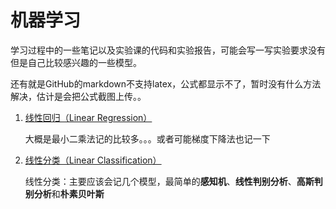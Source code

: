 # 机器学习

学习过程中的一些笔记以及实验课的代码和实验报告，可能会写一写实验要求没有但是自己比较感兴趣的一些模型。

还有就是GitHub的markdown不支持latex，公式都显示不了，暂时没有什么方法解决，估计是会把公式截图上传。。

1. [线性回归（Linear Regression）](./Note/LinearRegression.md)
   
   大概是最小二乘法记的比较多。。。或者可能梯度下降法也记一下

2. [线性分类（Linear Classification）](./Note/LinearClassification.md)
   
   线性分类：主要应该会记几个模型，最简单的**感知机**、**线性判别分析**、**高斯判别分析**和**朴素贝叶斯**

